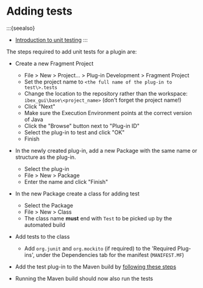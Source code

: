 # Adding tests

:::{seealso}
- [Introduction to unit testing](An-Introduction-to-Unit-Testing)
:::

The steps required to add unit tests for a plugin are:

* Create a new Fragment Project
    * File > New > Project... > Plug-in Development > Fragment Project
    * Set the project name to `<the full name of the plug-in to test\>.tests`
    * Change the location to the repository rather than the workspace: `ibex_gui\base\<project_name>` (don't 
forget the project name!)
    * Click "Next"
    * Make sure the Execution Environment points at the correct version of Java
    * Click the "Browse" button next to "Plug-in ID" 
    * Select the plug-in to test and click "OK"
    * Finish
    
* In the newly created plug-in, add a new Package with the same name or structure as the plug-in.
    * Select the plug-in
    * File > New > Package
    * Enter the name and click "Finish"
    
* In the new Package create a class for adding test
    * Select the Package
    * File > New > Class
    * The class name **must** end with `Test` to be picked up by the automated build
    
* Add tests to the class
    * Add `org.junit` and `org.mockito` (if required) to the 'Required Plug-ins', under the Dependencies tab for the
manifest (`MANIFEST.MF`)

* Add the test plug-in to the Maven build by [following these steps](../coding/Adding-a-Plugin-or-Feature-to-Maven-Build)
    
* Running the Maven build should now also run the tests

